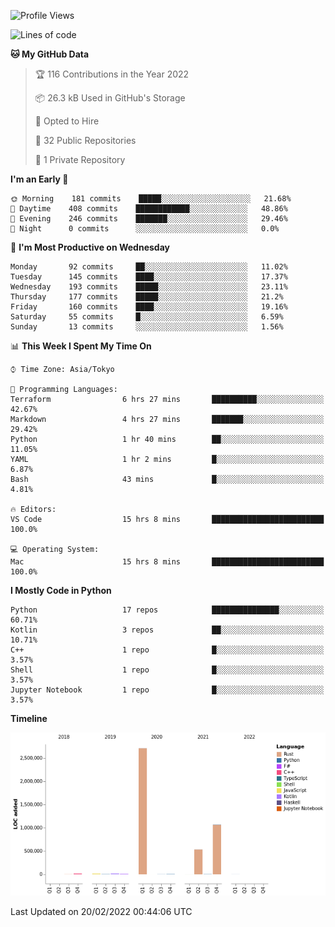 <!--START_SECTION:waka-->
![Profile Views](http://img.shields.io/badge/Profile%20Views-0-blue)

![Lines of code](https://img.shields.io/badge/From%20Hello%20World%20I%27ve%20Written-4%20Million%20lines%20of%20code-blue)

**🐱 My GitHub Data** 

> 🏆 116 Contributions in the Year 2022
 > 
> 📦 26.3 kB Used in GitHub's Storage 
 > 
> 💼 Opted to Hire
 > 
> 📜 32 Public Repositories 
 > 
> 🔑 1 Private Repository 
 > 
**I'm an Early 🐤** 

```text
🌞 Morning    181 commits    █████░░░░░░░░░░░░░░░░░░░░   21.68% 
🌆 Daytime    408 commits    ████████████░░░░░░░░░░░░░   48.86% 
🌃 Evening    246 commits    ███████░░░░░░░░░░░░░░░░░░   29.46% 
🌙 Night      0 commits      ░░░░░░░░░░░░░░░░░░░░░░░░░   0.0%

```
📅 **I'm Most Productive on Wednesday** 

```text
Monday       92 commits     ██░░░░░░░░░░░░░░░░░░░░░░░   11.02% 
Tuesday      145 commits    ████░░░░░░░░░░░░░░░░░░░░░   17.37% 
Wednesday    193 commits    █████░░░░░░░░░░░░░░░░░░░░   23.11% 
Thursday     177 commits    █████░░░░░░░░░░░░░░░░░░░░   21.2% 
Friday       160 commits    ████░░░░░░░░░░░░░░░░░░░░░   19.16% 
Saturday     55 commits     █░░░░░░░░░░░░░░░░░░░░░░░░   6.59% 
Sunday       13 commits     ░░░░░░░░░░░░░░░░░░░░░░░░░   1.56%

```


📊 **This Week I Spent My Time On** 

```text
⌚︎ Time Zone: Asia/Tokyo

💬 Programming Languages: 
Terraform                6 hrs 27 mins       ██████████░░░░░░░░░░░░░░░   42.67% 
Markdown                 4 hrs 27 mins       ███████░░░░░░░░░░░░░░░░░░   29.42% 
Python                   1 hr 40 mins        ██░░░░░░░░░░░░░░░░░░░░░░░   11.05% 
YAML                     1 hr 2 mins         █░░░░░░░░░░░░░░░░░░░░░░░░   6.87% 
Bash                     43 mins             █░░░░░░░░░░░░░░░░░░░░░░░░   4.81%

🔥 Editors: 
VS Code                  15 hrs 8 mins       █████████████████████████   100.0%

💻 Operating System: 
Mac                      15 hrs 8 mins       █████████████████████████   100.0%

```

**I Mostly Code in Python** 

```text
Python                   17 repos            ███████████████░░░░░░░░░░   60.71% 
Kotlin                   3 repos             ██░░░░░░░░░░░░░░░░░░░░░░░   10.71% 
C++                      1 repo              █░░░░░░░░░░░░░░░░░░░░░░░░   3.57% 
Shell                    1 repo              █░░░░░░░░░░░░░░░░░░░░░░░░   3.57% 
Jupyter Notebook         1 repo              █░░░░░░░░░░░░░░░░░░░░░░░░   3.57%

```


**Timeline**

![Chart not found](https://raw.githubusercontent.com/kitagawa-hr/kitagawa-hr/main/charts/bar_graph.png) 


 Last Updated on 20/02/2022 00:44:06 UTC
<!--END_SECTION:waka-->
